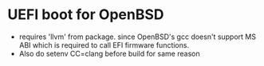 UEFI boot for OpenBSD
=====================

- requires 'llvm' from package.  since OpenBSD's gcc doesn't support MS
  ABI which is required to call EFI firmware functions.
- Also do setenv CC=clang before build for same reason
